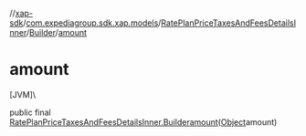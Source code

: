 //[xap-sdk](../../../../index.md)/[com.expediagroup.sdk.xap.models](../../index.md)/[RatePlanPriceTaxesAndFeesDetailsInner](../index.md)/[Builder](index.md)/[amount](amount.md)

# amount

[JVM]\

public final [RatePlanPriceTaxesAndFeesDetailsInner.Builder](index.md)[amount](amount.md)([Object](https://docs.oracle.com/javase/8/docs/api/java/lang/Object.html)amount)
